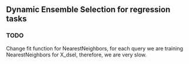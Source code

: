 ## Dynamic Ensemble Selection for regression tasks

### TODO 

Change fit function for NearestNeighbors, for each query we are training NearestNeighbors for X_dsel, therefore, we are very slow. 
